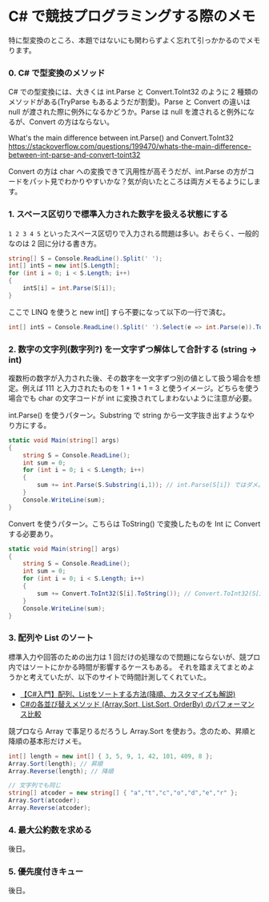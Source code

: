 # C# で競技プログラミングする際のメモ
特に型変換のところ、本題ではないにも関わらずよく忘れて引っかかるのでメモります。

### 0. C# で型変換のメソッド
C# での型変換には、大きくは int.Parse と Convert.ToInt32 のように 2 種類のメソッドがある(TryParse もあるようだが割愛)。Parse と Convert の違いは null が渡された際に例外になるかどうか。Parse は null を渡されると例外になるが、Convert の方はならない。

What's the main difference between int.Parse() and Convert.ToInt32  
<https://stackoverflow.com/questions/199470/whats-the-main-difference-between-int-parse-and-convert-toint32>

Convert の方は char への変換できて汎用性が高そうだが、int.Parse の方がコードをパット見でわかりやすいかな？気が向いたところは両方メモるようにします。

### 1. スペース区切りで標準入力された数字を扱える状態にする
`1 2 3 4 5` といったスペース区切りで入力される問題は多い。おそらく、一般的なのは 2 回に分ける書き方。

```C#
string[] S = Console.ReadLine().Split(' ');
int[] intS = new int[S.Length];
for (int i = 0; i < S.Length; i++)
{
    intS[i] = int.Parse(S[i]);
}
```

ここで LINQ を使うと new int[] すら不要になって以下の一行で済む。
```C#
int[] intS = Console.ReadLine().Split(' ').Select(e => int.Parse(e)).ToArray();
```

### 2. 数字の文字列(数字列?) を一文字ずつ解体して合計する (string → int)
複数桁の数字が入力された後、その数字を一文字ずつ別の値として扱う場合を想定。例えば 111 と入力されたものを 1 + 1 + 1 = 3 と使うイメージ。どちらを使う場合でも char の文字コードが int に変換されてしまわないように注意が必要。

int.Parse() を使うパターン。Substring で string から一文字抜き出すようなやり方にする。

```C#
static void Main(string[] args)
{
    string S = Console.ReadLine();
    int sum = 0;
    for (int i = 0; i < S.Length; i++)
    {
        sum += int.Parse(S.Substring(i,1)); // int.Parse(S[i]) ではダメ。
    }
    Console.WriteLine(sum);
}
```
Convert を使うパターン。こちらは ToString() で変換したものを Int に Convert する必要あり。
```C#
static void Main(string[] args)
{
    string S = Console.ReadLine();
    int sum = 0;
    for (int i = 0; i < S.Length; i++)
    {
        sum += Convert.ToInt32(S[i].ToString()); // Convert.ToInt32(S[i]) ではダメ
    }
    Console.WriteLine(sum);
}
```
### 3. 配列や List のソート
標準入力や回答のための出力は 1 回だけの処理なので問題にならないが、競プロ内ではソートにかかる時間が影響するケースもある。
それを踏まえてまとめようかと考えていたが、以下のサイトで時間計測してくれていた。

- [【C#入門】配列、Listをソートする方法(降順、カスタマイズも解説)](https://www.sejuku.net/blog/40456)
- [C#の各並び替えメソッド (Array.Sort, List.Sort, OrderBy) のパフォーマンス比較](https://qiita.com/kichi2004/items/faf81775053ccf8dd8b4)

競プロなら Array で事足りるだろうし Array.Sort を使おう。念のため、昇順と降順の基本形だけメモ。
```C#
int[] length = new int[] { 3, 5, 9, 1, 42, 101, 409, 8 };
Array.Sort(length); // 昇順
Array.Reverse(length); // 降順

// 文字列でも同じ
string[] atcoder = new string[] { "a","t","c","o","d","e","r" };
Array.Sort(atcoder);
Array.Reverse(atcoder);
```

### 4. 最大公約数を求める
後日。

### 5. 優先度付きキュー
後日。
